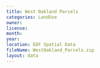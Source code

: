 ```yaml
---
title: West Oakland Parcels
categories: LandUse
owner: 
license:
month: 
year: 
location: EDF Spatial Data
fileName: WestOakland_Parcels.zip
layout: data
---
```


